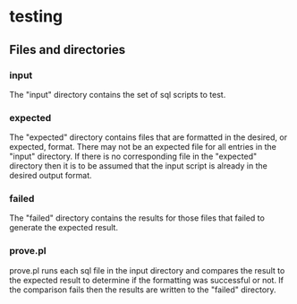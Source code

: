 
# testing

## Files and directories

### input

The "input" directory contains the set of sql scripts to test.

### expected

The "expected" directory contains files that are formatted in the
desired, or expected, format. There may not be an expected file for all
entries in the "input" directory. If there is no corresponding file in
the "expected" directory then it is to be assumed that the input script
is already in the desired output format.

### failed

The "failed" directory contains the results for those files that failed
to generate the expected result.

### prove.pl

prove.pl runs each sql file in the input directory and compares the
result to the expected result to determine if the formatting was
successful or not. If the comparison fails then the results are written
to the "failed" directory.
